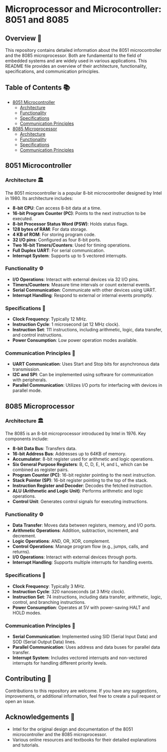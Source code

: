 # Microprocessor and Microcontroller: 8051 and 8085

## Overview 📘
This repository contains detailed information about the 8051 microcontroller and the 8085 microprocessor. Both are fundamental to the field of embedded systems and are widely used in various applications. This README file provides an overview of their architecture, functionality, specifications, and communication principles.

## Table of Contents 📚
- [8051 Microcontroller](#8051-microcontroller)
  - [Architecture](#architecture)
  - [Functionality](#functionality)
  - [Specifications](#specifications)
  - [Communication Principles](#communication-principles)
- [8085 Microprocessor](#8085-microprocessor)
  - [Architecture](#architecture-1)
  - [Functionality](#functionality-1)
  - [Specifications](#specifications-1)
  - [Communication Principles](#communication-principles-1)

## 8051 Microcontroller

### Architecture 🏛️
The 8051 microcontroller is a popular 8-bit microcontroller designed by Intel in 1980. Its architecture includes:
- **8-bit CPU**: Can access 8-bit data at a time.
- **16-bit Program Counter (PC)**: Points to the next instruction to be executed.
- **8-bit Processor Status Word (PSW)**: Holds status flags.
- **128 bytes of RAM**: For data storage.
- **4 KB of ROM**: For storing program code.
- **32 I/O pins**: Configured as four 8-bit ports.
- **Two 16-bit Timers/Counters**: Used for timing operations.
- **Full Duplex UART**: For serial communication.
- **Interrupt System**: Supports up to 5 vectored interrupts.

### Functionality ⚙️
- **I/O Operations**: Interact with external devices via 32 I/O pins.
- **Timers/Counters**: Measure time intervals or count external events.
- **Serial Communication**: Communicate with other devices using UART.
- **Interrupt Handling**: Respond to external or internal events promptly.

### Specifications 📐
- **Clock Frequency**: Typically 12 MHz.
- **Instruction Cycle**: 1 microsecond (at 12 MHz clock).
- **Instruction Set**: 111 instructions, including arithmetic, logic, data transfer, and control instructions.
- **Power Consumption**: Low power operation modes available.

### Communication Principles 🔄
- **UART Communication**: Uses Start and Stop bits for asynchronous data transmission.
- **I2C and SPI**: Can be implemented using software for communication with peripherals.
- **Parallel Communication**: Utilizes I/O ports for interfacing with devices in parallel mode.

## 8085 Microprocessor

### Architecture 🏛️
The 8085 is an 8-bit microprocessor introduced by Intel in 1976. Key components include:
- **8-bit Data Bus**: Transfers data.
- **16-bit Address Bus**: Addresses up to 64KB of memory.
- **Accumulator**: 8-bit register used for arithmetic and logic operations.
- **Six General Purpose Registers**: B, C, D, E, H, and L, which can be combined as register pairs.
- **Program Counter (PC)**: 16-bit register pointing to the next instruction.
- **Stack Pointer (SP)**: 16-bit register pointing to the top of the stack.
- **Instruction Register and Decoder**: Decodes the fetched instruction.
- **ALU (Arithmetic and Logic Unit)**: Performs arithmetic and logic operations.
- **Control Unit**: Generates control signals for executing instructions.

### Functionality ⚙️
- **Data Transfer**: Moves data between registers, memory, and I/O ports.
- **Arithmetic Operations**: Addition, subtraction, increment, and decrement.
- **Logic Operations**: AND, OR, XOR, complement.
- **Control Operations**: Manage program flow (e.g., jumps, calls, and returns).
- **I/O Operations**: Interact with external devices through ports.
- **Interrupt Handling**: Supports multiple interrupts for handling events.

### Specifications 📐
- **Clock Frequency**: Typically 3 MHz.
- **Instruction Cycle**: 320 nanoseconds (at 3 MHz clock).
- **Instruction Set**: 74 instructions, including data transfer, arithmetic, logic, control, and branching instructions.
- **Power Consumption**: Operates at 5V with power-saving HALT and HOLD modes.

### Communication Principles 🔄
- **Serial Communication**: Implemented using SID (Serial Input Data) and SOD (Serial Output Data) lines.
- **Parallel Communication**: Uses address and data buses for parallel data transfer.
- **Interrupt System**: Includes vectored interrupts and non-vectored interrupts for handling different priority levels.

## Contributing 🤝
Contributions to this repository are welcome. If you have any suggestions, improvements, or additional information, feel free to create a pull request or open an issue.

## Acknowledgements 🙏
- Intel for the original design and documentation of the 8051 microcontroller and the 8085 microprocessor.
- Various online resources and textbooks for their detailed explanations and tutorials.
